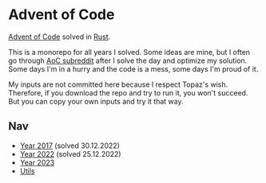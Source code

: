 # Advent of Code

[Advent of Code](https://adventofcode.com/) solved in [Rust](https://www.rust-lang.org/).

This is a monorepo for all years I solved. Some ideas are mine, but I often go through
[AoC subreddit](https://www.reddit.com/r/adventofcode/) after I solve the day and optimize
my solution. Some days I'm in a hurry and the code is a mess, some days I'm proud of it.

My inputs are not committed here because I respect Topaz's wish. Therefore, if you download
the repo and try to run it, you won't succeed. But you can copy your own inputs and try it that way.

## Nav

- [Year 2017](/src/y2017) (solved 30.12.2022)
- [Year 2022](/src/y2022) (solved 25.12.2022)
- [Year 2023](/src/y2023)
- [Utils](/src/utils)
